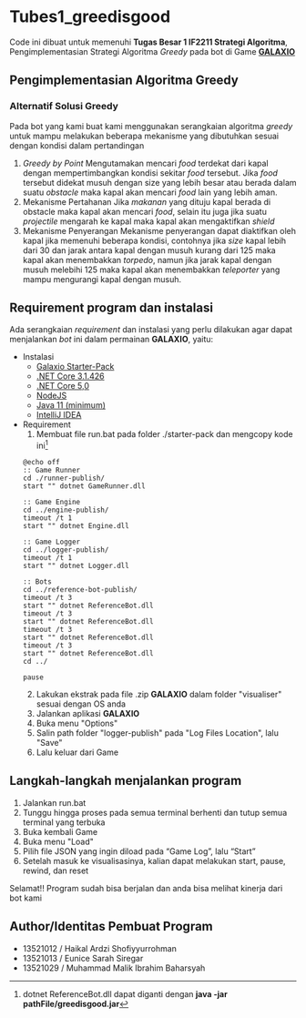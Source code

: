# Tubes1_greedisgood
Code ini dibuat untuk memenuhi **Tugas Besar 1 IF2211 Strategi Algoritma**, Pengimplementasian Strategi Algoritma *Greedy* pada bot di Game [**GALAXIO**](https://github.com/EntelectChallenge/2021-Galaxio)
## Pengimplementasian Algoritma Greedy
### Alternatif Solusi Greedy
Pada bot yang kami buat kami menggunakan serangkaian algoritma *greedy* untuk mampu melakukan beberapa mekanisme yang dibutuhkan sesuai dengan kondisi dalam pertandingan
1. *Greedy by Point*
Mengutamakan mencari *food* terdekat dari kapal dengan mempertimbangkan kondisi sekitar *food* tersebut. Jika *food* tersebut didekat musuh dengan size yang lebih besar atau berada dalam suatu *obstacle* maka kapal akan mencari *food* lain yang lebih aman.
2. Mekanisme Pertahanan
Jika *makanan* yang dituju kapal berada di obstacle maka kapal akan mencari *food*, selain itu juga jika suatu *projectile* mengarah ke kapal maka kapal akan mengaktifkan *shield*
3. Mekanisme Penyerangan
Mekanisme penyerangan dapat diaktifkan oleh kapal jika memenuhi beberapa kondisi, contohnya jika *size* kapal lebih dari 30 dan jarak antara kapal dengan musuh kurang dari 125 maka kapal akan menembakkan *torpedo*, namun jika jarak kapal dengan musuh melebihi 125 maka kapal akan menembakkan *teleporter* yang mampu mengurangi kapal dengan musuh.
## Requirement program dan instalasi
Ada serangkaian *requirement* dan instalasi yang perlu dilakukan agar dapat menjalankan *bot* ini dalam permainan **GALAXIO**, yaitu:
- Instalasi
  - [Galaxio Starter-Pack](https://github.com/EntelectChallenge/2021-Galaxio/releases/tag/2021.3.2)
  - [.NET Core 3.1.426](https://dotnet.microsoft.com/en-us/download/dotnet/3.1)
  - [.NET Core 5,0](https://dotnet.microsoft.com/en-us/download/dotnet/5.0)
  - [NodeJS](https://nodejs.org/en/download/)
  - [Java 11 (minimum)](https://www.oracle.com/java/technologies/downloads/#java)
  - [IntelliJ IDEA](https://www.jetbrains.com/idea/)
- Requirement
  1. Membuat file run.bat pada folder ./starter-pack dan mengcopy kode ini[^1]
  ```
  @echo off
  :: Game Runner
  cd ./runner-publish/
  start "" dotnet GameRunner.dll

  :: Game Engine
  cd ../engine-publish/
  timeout /t 1
  start "" dotnet Engine.dll

  :: Game Logger
  cd ../logger-publish/
  timeout /t 1
  start "" dotnet Logger.dll

  :: Bots
  cd ../reference-bot-publish/
  timeout /t 3
  start "" dotnet ReferenceBot.dll
  timeout /t 3
  start "" dotnet ReferenceBot.dll
  timeout /t 3
  start "" dotnet ReferenceBot.dll
  timeout /t 3
  start "" dotnet ReferenceBot.dll
  cd ../

  pause 
  ```
  2. Lakukan ekstrak pada file .zip **GALAXIO** dalam folder "visualiser" sesuai dengan OS anda
  3. Jalankan aplikasi **GALAXIO**
  4. Buka menu "Options"
  5. Salin path folder "logger-publish" pada "Log Files Location", lalu "Save"
  6. Lalu keluar dari Game
## Langkah-langkah menjalankan program  
  1. Jalankan run.bat
  2. Tunggu hingga proses pada semua terminal berhenti dan tutup semua terminal yang terbuka
  3. Buka kembali Game
  4. Buka menu "Load"
  5. Pilih file JSON yang ingin diload pada “Game Log”, lalu “Start”
  6. Setelah masuk ke visualisasinya, kalian dapat melakukan start, pause, rewind, dan reset

Selamat!! Program sudah bisa berjalan dan anda bisa melihat kinerja dari bot kami
## Author/Identitas Pembuat Program
- 13521012 / Haikal Ardzi Shofiyyurrohman
- 13521013 / Eunice Sarah Siregar
- 13521029 / Muhammad Malik Ibrahim Baharsyah

[^1]: dotnet ReferenceBot.dll dapat diganti dengan **java -jar pathFile/greedisgood.jar**

